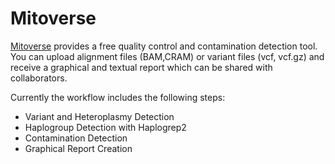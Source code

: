 # Mitoverse

[Mitoverse](https://mitoverse.i-med.ac.at) provides a free quality control and contamination detection tool. You can upload alignment files (BAM,CRAM) or variant files (vcf, vcf.gz) and receive a graphical and textual report which can be shared with collaborators.

Currently the workflow includes the following steps:

* Variant and Heteroplasmy Detection 
* Haplogroup Detection with Haplogrep2
* Contamination Detection
* Graphical Report Creation